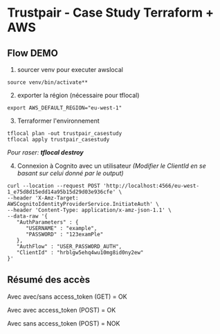 # Trustpair - Case Study Terraform + AWS

## Flow DEMO

1. sourcer venv pour executer awslocal

```source venv/bin/activate**```

2. exporter la région (nécessaire pour tflocal)

```export AWS_DEFAULT_REGION="eu-west-1"```

3. Terraformer l'environnement

```
tflocal plan -out trustpair_casestudy
tflocal apply trustpair_casestudy
```

*Pour raser: **tflocal destroy***



4. Connexion à Cognito avec un utilisateur *(Modifier le ClientId en se basant sur celui donné par le output)*

```
curl --location --request POST 'http://localhost:4566/eu-west-1_e75d8d15edd14a95b15d29d03e936cfe' \
--header 'X-Amz-Target: AWSCognitoIdentityProviderService.InitiateAuth' \
--header 'Content-Type: application/x-amz-json-1.1' \
--data-raw '{
   "AuthParameters" : {
      "USERNAME" : "example",
      "PASSWORD" : "123examPle"
   },
   "AuthFlow" : "USER_PASSWORD_AUTH",
   "ClientId" : "hrblgw5ehq4wu10mg8id0ny2ew"
}'
```

## Résumé des accès

Avec avec/sans access_token (GET) = OK

Avec avec access_token (POST) = OK

Avec sans access_token (POST) = NOK

